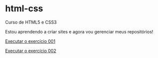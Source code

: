# html-css
 Curso de HTML5 e CSS3

Estou aprendendo a criar sites e agora vou gerenciar meus repositórios!

<a href="https://vambergestevao.github.io/html-css/exercicios/ex001/index.html">Executar o exercício 001</a>

<a href="https://vambergestevao.github.io/html-css/exercicios/ex002/index.html">Executar o exercício 002</a>